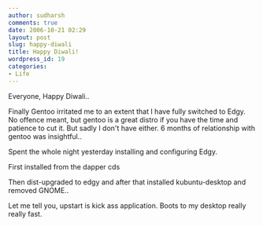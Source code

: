 ```yaml
---
author: sudharsh
comments: true
date: 2006-10-21 02:29
layout: post
slug: happy-diwali
title: Happy Diwali!
wordpress_id: 19
categories:
- Life
---
```


Everyone, Happy Diwali..

Finally Gentoo irritated me to an extent that I have fully switched to Edgy. No offence meant, but gentoo is a great distro if you have the time and patience to cut it. But sadly I don't have either. 6 months of relationship with gentoo was insightful..

Spent the whole night yesterday installing and configuring Edgy.

First installed from the dapper cds

Then dist-upgraded to edgy and after that installed kubuntu-desktop and removed GNOME..

Let me tell you, upstart is kick ass application. Boots to my desktop really really fast.
